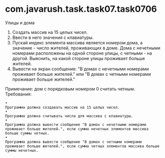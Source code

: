 # com.javarush.task.task07.task0706

Улицы и дома

1. Создать массив на 15 целых чисел.
2. Ввести в него значения с клавиатуры.
3. Пускай индекс элемента массива является номером дома, а значение - число жителей, проживающих в доме.
Дома с нечетными номерами расположены на одной стороне улицы, с четными - на другой. Выяснить, на какой стороне улицы проживает больше жителей.
4. Вывести на экран сообщение: "В домах с нечетными номерами проживает больше жителей." или "В домах с четными номерами проживает больше жителей."

Примечание:
дом с порядковым номером 0 считать четным.
Требования:

    •
    Программа должна создавать массив на 15 целых чисел.
    •
    Программа должна считывать числа для массива с клавиатуры.
    •
    Программа должна вывести сообщение "В домах с нечетными номерами проживает больше жителей.", если сумма нечетных элементов массива больше суммы четных.
    •
    Программа должна вывести сообщение "В домах с четными номерами проживает больше жителей.", если сумма четных элементов массива больше суммы нечетных.
